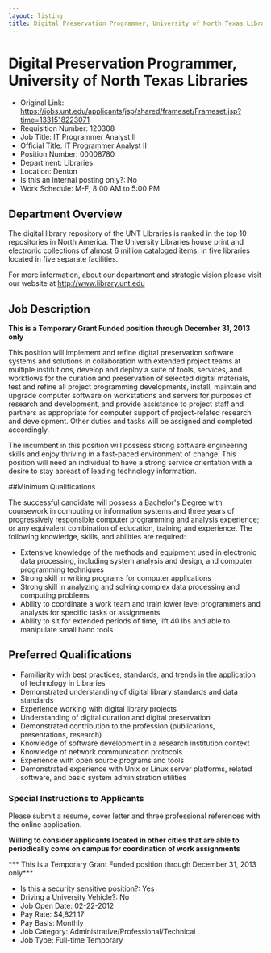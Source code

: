 ```yaml
---
layout: listing
title: Digital Preservation Programmer, University of North Texas Libraries
---
```


# Digital Preservation Programmer, University of North Texas Libraries


*  Original Link: <https://jobs.unt.edu/applicants/jsp/shared/frameset/Frameset.jsp?time=1331518223071>
*  Requisition Number:	 120308  
*  Job Title:	 IT Programmer Analyst II  
*  Official Title:	 IT Programmer Analyst II  
*  Position Number:	 00008780  
*  Department:	 Libraries  
*  Location:	 Denton  
*  Is this an internal posting only?:	 No  
*  Work Schedule:	 M-F, 8:00 AM to 5:00 PM  

## Department Overview
The digital library repository of the UNT Libraries is ranked in the top 10 repositories in North America. The University Libraries house print and electronic collections of almost 6 million cataloged items, in five libraries located in five separate facilities. 

For more information, about our department and strategic vision please visit our website at <http://www.library.unt.edu>  

## Job Description
**This is a Temporary Grant Funded position through December 31, 2013 only** 

This position will implement and refine digital preservation software systems and solutions in collaboration with extended project teams at multiple institutions, develop and deploy a suite of tools, services, and workflows for the curation and preservation of selected digital materials, test and refine all project programming developments, install, maintain and upgrade computer software on workstations and servers for purposes of research and development, and provide assistance to project staff and partners as appropriate for computer support of project-related research and development. Other duties and tasks will be assigned and completed accordingly. 

The incumbent in this position will possess strong software engineering skills and enjoy thriving in a fast-paced environment of change. This position will need an individual to have a strong service orientation with a desire to stay abreast of leading technology information.  

##Minimum Qualifications

The successful candidate will possess a Bachelor's Degree with coursework in computing or information systems and three years of progressively responsible computer programming and analysis experience; or any equivalent combination of education, training and experience. The following knowledge, skills, and abilities are required: 

*  Extensive knowledge of the methods and equipment used in electronic data processing, including system analysis and design, and computer programming techniques 
*  Strong skill in writing programs for computer applications 
*  Strong skill in analyzing and solving complex data processing and computing problems 
*  Ability to coordinate a work team and train lower level programmers and analysts for specific tasks or assignments 
*  Ability to sit for extended periods of time, lift 40 lbs and able to manipulate small hand tools  

## Preferred Qualifications	 
*  Familiarity with best practices, standards, and trends in the application of technology in Libraries 
*  Demonstrated understanding of digital library standards and data standards 
*  Experience working with digital library projects 
*  Understanding of digital curation and digital preservation 
*  Demonstrated contribution to the profession (publications, presentations, research) 
*  Knowledge of software development in a research institution context 
*  Knowledge of network communication protocols 
*  Experience with open source programs and tools 
*  Demonstrated experience with Unix or Linux server platforms, related software, and basic system administration utilities  

### Special Instructions to Applicants
Please submit a resume, cover letter and three professional references with the online application. 

**Willing to consider applicants located in other cities that are able to periodically come on campus for coordination of work assignments** 

*** This is a Temporary Grant Funded position through December 31, 2013 only***  

*  Is this a security sensitive position?:	 Yes  
*  Driving a University Vehicle?:	 No  
*  Job Open Date:	 02-22-2012  
*  Pay Rate:	 $4,821.17  
*  Pay Basis:	 Monthly  
*  Job Category:	 Administrative/Professional/Technical  
*  Job Type:	 Full-time Temporary